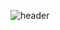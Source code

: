 ![header](https://capsule-render.vercel.app/api?type=slice&color=A9BCF5&height=300&section=header&text=TROOPY's%20GitHub&fontSize=90)
<!--
**kdh042801/kdh042801** is a ✨ _special_ ✨ repository because its `README.md` (this file) appears on your GitHub profile.

Here are some ideas to get you started:

- 🔭 I’m currently working on ...
- 🌱 I’m currently learning ...
- 👯 I’m looking to collaborate on ...
- 🤔 I’m looking for help with ...
- 💬 Ask me about ...
- 📫 How to reach me: ...
- 😄 Pronouns: ...
- ⚡ Fun fact: ...
-->


